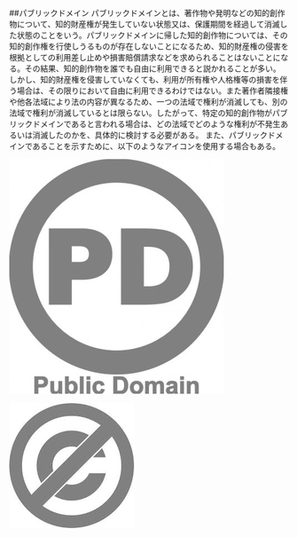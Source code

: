 ##パブリックドメイン
パブリックドメインとは、著作物や発明などの知的創作物について、知的財産権が発生していない状態又は、保護期間を経過して消滅した状態のことをいう。パブリックドメインに帰した知的創作物については、その知的創作権を行使しうるものが存在しないことになるため、知的財産権の侵害を根拠としての利用差し止めや損害賠償請求などを求められることはないことになる。その結果、知的創作物を誰でも自由に利用できると説かれることが多い。
しかし、知的財産権を侵害していなくても、利用が所有権や人格権等の損害を伴う場合は、その限りにおいて自由に利用できるわけではない。また著作者隣接権や他各法域により法の内容が異なるため、一つの法域で権利が消滅しても、別の法域で権利が消滅しているとは限らない。したがって、特定の知的創作物がパブリックドメインであると言われる場合は、どの法域でどのような権利が不発生あるいは消滅したのかを、具体的に検討する必要がある。
また、パブリックドメインであることを示すために、以下のようなアイコンを使用する場合もある。


![パブリックドメイン1](./img/2-3-3-1.jpg)

![パブリックドメイン2](./img/2-3-3-2.jpg)